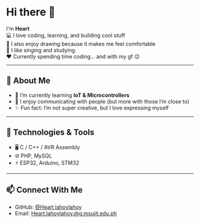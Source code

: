 # Hi there 👋

I'm **Heart**  
💻 I love coding, learning, and building cool stuff  
🎨 I also enjoy drawing because it makes me feel comfortable  
🎤 I like singing and studying  
❤️ Currently spending time coding... and with my gf 😉

---

## 🚀 About Me
- 🌱 I’m currently learning **IoT & Microcontrollers**  
- 🤝 I enjoy communicating with people (but more with those I’m close to)  
- ✨ Fun fact: I’m not super creative, but I love expressing myself  

---

## 🔧 Technologies & Tools
- 🖥️ C / C++ / AVR Assembly  
- 🌐 PHP, MySQL  
- ⚡ ESP32, Arduino, STM32  

---

## 📫 Connect With Me
- GitHub: [@Heart lahoylahoy](https://github.com/yourusern)  
- Email: Heart.lahoylahoy.@g.msuiit.edu.ph
